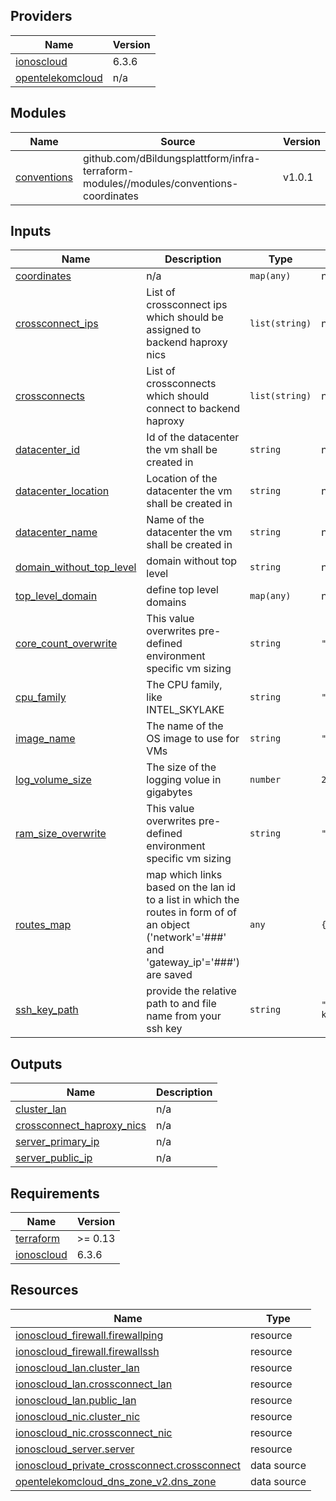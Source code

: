 <!-- BEGIN_TF_DOCS -->

## Providers

| Name | Version |
|------|---------|
| <a name="provider_ionoscloud"></a> [ionoscloud](#provider\_ionoscloud) | 6.3.6 |
| <a name="provider_opentelekomcloud"></a> [opentelekomcloud](#provider\_opentelekomcloud) | n/a |
## Modules

| Name | Source | Version |
|------|--------|---------|
| <a name="module_conventions"></a> [conventions](#module\_conventions) | github.com/dBildungsplattform/infra-terraform-modules//modules/conventions-coordinates | v1.0.1 |
## Inputs

| Name | Description | Type | Default | Required |
|------|-------------|------|---------|:--------:|
| <a name="input_coordinates"></a> [coordinates](#input\_coordinates) | n/a | `map(any)` | n/a | yes |
| <a name="input_crossconnect_ips"></a> [crossconnect\_ips](#input\_crossconnect\_ips) | List of crossconnect ips which should be assigned to backend haproxy nics | `list(string)` | n/a | yes |
| <a name="input_crossconnects"></a> [crossconnects](#input\_crossconnects) | List of crossconnects which should connect to backend haproxy | `list(string)` | n/a | yes |
| <a name="input_datacenter_id"></a> [datacenter\_id](#input\_datacenter\_id) | Id of the datacenter the vm shall be created in | `string` | n/a | yes |
| <a name="input_datacenter_location"></a> [datacenter\_location](#input\_datacenter\_location) | Location of the datacenter the vm shall be created in | `string` | n/a | yes |
| <a name="input_datacenter_name"></a> [datacenter\_name](#input\_datacenter\_name) | Name of the datacenter the vm shall be created in | `string` | n/a | yes |
| <a name="input_domain_without_top_level"></a> [domain\_without\_top\_level](#input\_domain\_without\_top\_level) | domain without top level | `string` | n/a | yes |
| <a name="input_top_level_domain"></a> [top\_level\_domain](#input\_top\_level\_domain) | define top level domains | `map(any)` | n/a | yes |
| <a name="input_core_count_overwrite"></a> [core\_count\_overwrite](#input\_core\_count\_overwrite) | This value overwrites pre-defined environment specific vm sizing | `string` | `""` | no |
| <a name="input_cpu_family"></a> [cpu\_family](#input\_cpu\_family) | The CPU family, like INTEL\_SKYLAKE | `string` | `""` | no |
| <a name="input_image_name"></a> [image\_name](#input\_image\_name) | The name of the OS image to use for VMs | `string` | `"centos:7"` | no |
| <a name="input_log_volume_size"></a> [log\_volume\_size](#input\_log\_volume\_size) | The size of the logging volue in gigabytes | `number` | `200` | no |
| <a name="input_ram_size_overwrite"></a> [ram\_size\_overwrite](#input\_ram\_size\_overwrite) | This value overwrites pre-defined environment specific vm sizing | `string` | `""` | no |
| <a name="input_routes_map"></a> [routes\_map](#input\_routes\_map) | map which links based on the lan id to a list in which the routes in form of of an object ('network'='###' and 'gateway\_ip'='###') are saved | `any` | `{}` | no |
| <a name="input_ssh_key_path"></a> [ssh\_key\_path](#input\_ssh\_key\_path) | provide the relative path to and file name from your ssh key | `string` | `"./ssh-key.pub"` | no |
## Outputs

| Name | Description |
|------|-------------|
| <a name="output_cluster_lan"></a> [cluster\_lan](#output\_cluster\_lan) | n/a |
| <a name="output_crossconnect_haproxy_nics"></a> [crossconnect\_haproxy\_nics](#output\_crossconnect\_haproxy\_nics) | n/a |
| <a name="output_server_primary_ip"></a> [server\_primary\_ip](#output\_server\_primary\_ip) | n/a |
| <a name="output_server_public_ip"></a> [server\_public\_ip](#output\_server\_public\_ip) | n/a |
## Requirements

| Name | Version |
|------|---------|
| <a name="requirement_terraform"></a> [terraform](#requirement\_terraform) | >= 0.13 |
| <a name="requirement_ionoscloud"></a> [ionoscloud](#requirement\_ionoscloud) | 6.3.6 |
## Resources

| Name | Type |
|------|------|
| [ionoscloud_firewall.firewallping](https://registry.terraform.io/providers/ionos-cloud/ionoscloud/6.3.6/docs/resources/firewall) | resource |
| [ionoscloud_firewall.firewallssh](https://registry.terraform.io/providers/ionos-cloud/ionoscloud/6.3.6/docs/resources/firewall) | resource |
| [ionoscloud_lan.cluster_lan](https://registry.terraform.io/providers/ionos-cloud/ionoscloud/6.3.6/docs/resources/lan) | resource |
| [ionoscloud_lan.crossconnect_lan](https://registry.terraform.io/providers/ionos-cloud/ionoscloud/6.3.6/docs/resources/lan) | resource |
| [ionoscloud_lan.public_lan](https://registry.terraform.io/providers/ionos-cloud/ionoscloud/6.3.6/docs/resources/lan) | resource |
| [ionoscloud_nic.cluster_nic](https://registry.terraform.io/providers/ionos-cloud/ionoscloud/6.3.6/docs/resources/nic) | resource |
| [ionoscloud_nic.crossconnect_nic](https://registry.terraform.io/providers/ionos-cloud/ionoscloud/6.3.6/docs/resources/nic) | resource |
| [ionoscloud_server.server](https://registry.terraform.io/providers/ionos-cloud/ionoscloud/6.3.6/docs/resources/server) | resource |
| [ionoscloud_private_crossconnect.crossconnect](https://registry.terraform.io/providers/ionos-cloud/ionoscloud/6.3.6/docs/data-sources/private_crossconnect) | data source |
| [opentelekomcloud_dns_zone_v2.dns_zone](https://registry.terraform.io/providers/opentelekomcloud/opentelekomcloud/latest/docs/data-sources/dns_zone_v2) | data source |
<!-- END_TF_DOCS -->